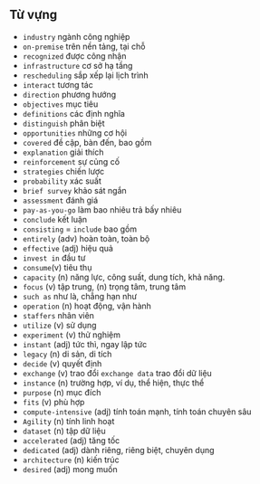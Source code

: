 ## Từ vựng
- `industry` ngành công nghiệp
- `on-premise` trên nền tảng, tại chỗ
- `recognized` được công nhận
- `infrastructure` cơ sở hạ tầng
- `rescheduling` sắp xếp lại lịch trình
- `interact` tương tác
- `direction` phương hướng
- `objectives` mục tiêu
- `definitions` các định nghĩa
- `distinguish` phân biệt
- `opportunities` những cơ hội
- `covered` đề cập, bàn đến, bao gồm
- `explanation` giải thích
- `reinforcement` sự củng cố
- `strategies` chiến lược
- `probability` xác suất
- `brief survey` khảo sát ngắn
- `assessment` đánh giá
- `pay-as-you-go` làm bao nhiêu trả bấy nhiêu
- `conclude` kết luận
- `consisting` = `include` bao gồm
- `entirely` (adv) hoàn toàn, toàn bộ 
- `effective` (adj) hiệu quả
- `invest in` đầu tư
- `consume`(v) tiêu thụ
- `capacity` (n) năng lực, công suất, dung tích, khả năng.
- `focus` (v) tập trung, (n) trọng tâm, trung tâm
- `such as` như là, chẳng hạn như
- `operation` (n) hoạt động, vận hành
- `staffers` nhân viên
- `utilize` (v) sử dụng
- `experiment` (v) thử nghiệm
- `instant` (adj) tức thì, ngay lập tức
- `legacy` (n) di sản, di tích
- `decide` (v) quyết định
- `exchange` (v) trao đổi  `exchange data` trao đổi dữ liệu
- `instance` (n) trường hợp, ví dụ, thể hiện, thực thể
- `purpose` (n) mục đích
- `fits` (v) phù hợp
- `compute-intensive` (adj) tính toán mạnh, tính toán chuyên sâu
- `Agility` (n) tính linh hoạt
- `dataset` (n) tập dữ liệu
- `accelerated` (adj) tăng tốc
- `dedicated` (adj) dành riêng, riêng biệt, chuyên dụng
- `architecture` (n) kiến trúc
- `desired` (adj) mong muốn
